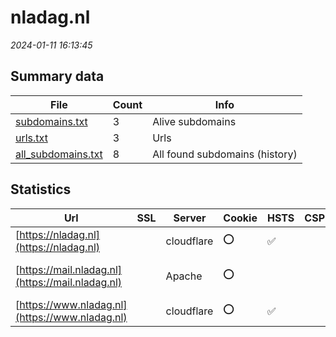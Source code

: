 # nladag.nl
*2024-01-11 16:13:45*
## Summary data
| File       | Count | Info |
|------------|-------|------|
|[subdomains.txt](/data/nladag.nl/subdomains.txt)|3|Alive subdomains|
|[urls.txt](/data/nladag.nl/urls.txt)|3|Urls|
|[all_subdomains.txt](/data/nladag.nl/all_subdomains.txt)|8|All found subdomains (history)|
## Statistics
| Url | SSL | Server | Cookie | HSTS | CSP | XFO | XXP | RP | Tech |Title |
|------------|-------|------|------|------|------|------|------|------|------|------|
|[https://nladag.nl](https://nladag.nl)| |cloudflare|:o: |:white_check_mark: | | | |:white_check_mark: |Cloudflare HSTS...|Home NL Arbeidsi...|
|[https://mail.nladag.nl](https://mail.nladag.nl)| |Apache|:o: | | | | |:white_check_mark: |Apache HTTP Serv...||
|[https://www.nladag.nl](https://www.nladag.nl)| |cloudflare|:o: |:white_check_mark: | | | |:white_check_mark: |Cloudflare HSTS...||